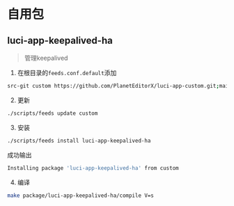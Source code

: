 # 自用包

## luci-app-keepalived-ha
> 管理keepalived
1. 在根目录的`feeds.conf.default`添加
```bash
src-git custom https://github.com/PlanetEditorX/luci-app-custom.git;main
```
2. 更新
```bash
./scripts/feeds update custom
```

3. 安装
```bash
./scripts/feeds install luci-app-keepalived-ha
```
成功输出
```bash
Installing package 'luci-app-keepalived-ha' from custom
```

4. 编译
```bash
make package/luci-app-keepalived-ha/compile V=s
```